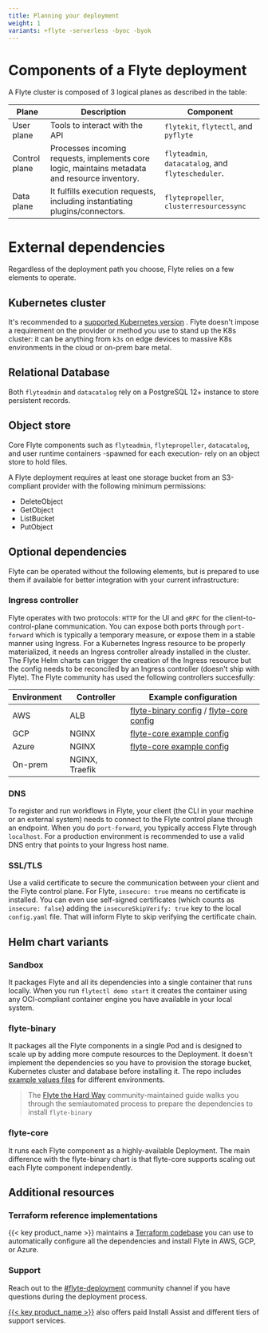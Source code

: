 ```yaml
---
title: Planning your deployment
weight: 1
variants: +flyte -serverless -byoc -byok
---
```


# Components of a Flyte deployment


A Flyte cluster is composed of 3 logical planes as described in the table:

| Plane  | Description  | Component  |
|---|---|---|
| User plane  | Tools to interact with the API  | `flytekit`, `flytectl`, and `pyflyte`  |
| Control plane  | Processes incoming requests, implements core logic, maintains metadata and resource inventory.  | `flyteadmin`, `datacatalog`, and `flytescheduler`.  |
| Data plane  | It fulfills execution requests, including instantiating plugins/connectors.  | `flytepropeller`, `clusterresourcessync`   |

# External dependencies
Regardless of the deployment path you choose, Flyte relies on a few elements to operate.

## Kubernetes cluster
It's recommended to a [supported Kubernetes version](https://kubernetes.io/releases/version-skew-policy/#supported-versions) . Flyte doesn't impose a requirement on the provider or method you use to stand up the K8s cluster: it can be anything from `k3s` on edge devices to massive K8s environments in the cloud or on-prem bare metal.

## Relational Database

Both `flyteadmin` and `datacatalog` rely on a PostgreSQL 12+ instance to store persistent records.

## Object store

Core Flyte components such as `flyteadmin`, `flytepropeller`, `datacatalog`, and user runtime containers -spawned for each execution- rely on an object store to hold files.

A Flyte deployment requires at least one storage bucket from an S3-compliant provider with the following minimum permissions:

- DeleteObject
- GetObject
- ListBucket
- PutObject

## Optional dependencies

Flyte can be operated without the following elements, but is prepared to use them if available for better integration with your current infrastructure:

### Ingress controller


Flyte operates with two protocols: `HTTP` for the UI and `gRPC` for the client-to-control-plane communication. You can expose both ports through `port-forward` which is typically a temporary measure, or expose them in a stable manner using Ingress. For a Kubernetes Ingress resource to be properly materialized, it needs an Ingress controller already installed in the cluster.
The Flyte Helm charts can trigger the creation of the Ingress resource but the config needs to be reconciled by an Ingress controller (doesn't ship with Flyte).
The Flyte community has used the following controllers succesfully:

| Environment  | Controller  | Example configuration  |
|---|---|---|
| AWS  | ALB  | [flyte-binary config](https://github.com/flyteorg/flyte/blob/754ab74b29f5fee665fd1cfde38fccccd95af8bd/charts/flyte-binary/eks-starter.yaml#L108-L120) / [flyte-core config](https://github.com/flyteorg/flyte/blob/754ab74b29f5fee665fd1cfde38fccccd95af8bd/charts/flyte-core/values-eks.yaml#L142-L160)  |
| GCP  | NGINX  | [flyte-core example config](https://github.com/flyteorg/flyte/blob/754ab74b29f5fee665fd1cfde38fccccd95af8bd/charts/flyte-core/values-gcp.yaml#L160-L173)  |
| Azure  | NGINX | [flyte-core example config](https://github.com/flyteorg/flyte/blob/754ab74b29f5fee665fd1cfde38fccccd95af8bd/charts/flyte-core/values-gcp.yaml#L160-L173)   |
| On-prem | NGINX, Traefik |

### DNS
To register and run workflows in Flyte, your client (the CLI in your machine or an external system) needs to connect to the Flyte control plane through an endpoint. When you do `port-forward`, you typically access Flyte through `localhost`. For a production environment is recommended to use a valid DNS entry that points to your Ingress host name.

### SSL/TLS

Use a valid certificate to secure the communication between your client and the Flyte control plane. For Flyte, `insecure: true` means no certificate is installed. You can even use self-signed certificates (which counts as `insecure: false`) adding the `insecureSkipVerify: true` key to the local `config.yaml` file. That will inform Flyte to skip verifying the certificate chain.

## Helm chart variants

### Sandbox
It packages Flyte and all its dependencies into a single container that runs locally.
When you run `flytectl demo start` it creates the container using any OCI-compliant container engine you have available in your local system.

### flyte-binary
It packages all the Flyte components in a single Pod and is designed to scale up by adding more compute resources to the Deployment.
It doesn't implement the dependencies so you have to provision the storage bucket, Kubernetes cluster and database before installing it.
The repo includes [example values files](https://github.com/flyteorg/flyte/tree/master/charts/flyte-binary) for different environments.

> The [Flyte the Hard Way](https://github.com/davidmirror-ops/flyte-the-hard-way) community-maintained guide walks you through the semiautomated process to prepare the dependencies to install `flyte-binary`

### flyte-core
It runs each Flyte component as a highly-available Deployment. The main difference with the flyte-binary chart is that flyte-core supports scaling out each Flyte component independently.

## Additional resources

### Terraform reference implementations

{{< key product_name >}} maintains a [Terraform codebase](https://github.com/unionai-oss/deploy-flyte) you can use to automatically configure all the dependencies and install Flyte in AWS, GCP, or Azure.

### Support

Reach out to the [#flyte-deployment](https://flyte-org.slack.com/archives/C01P3B761A6) community channel if you have questions during the deployment process.

[{{< key product_name >}}](https://www.union.ai/contact) also offers paid Install Assist and different tiers of support services.
